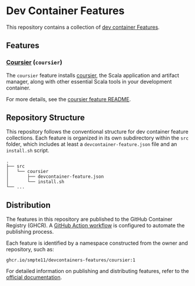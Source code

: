 # Dev Container Features

This repository contains a collection of [dev container Features](https://containers.dev/implementors/features/).

## Features

### [Coursier](https://get-coursier.io/) (`coursier`)

The `coursier` feature installs [coursier](https://get-coursier.io/), the Scala application and artifact manager, along with other essential Scala tools in your development container.

For more details, see the [coursier feature README](./src/coursier/README.md).

## Repository Structure

This repository follows the conventional structure for dev container feature collections. Each feature is organized in its own subdirectory within the `src` folder, which includes at least a `devcontainer-feature.json` file and an `install.sh` script.

```
.
├── src
│   └── coursier
│       ├── devcontainer-feature.json
│       └── install.sh
└── ...
```

## Distribution

The features in this repository are published to the GitHub Container Registry (GHCR). A [GitHub Action workflow](./.github/workflows/release.yaml) is configured to automate the publishing process.

Each feature is identified by a namespace constructed from the owner and repository, such as:

```
ghcr.io/smpte11/devcontainers-features/coursier:1
```

For detailed information on publishing and distributing features, refer to the [official documentation](https://containers.dev/implementors/features-distribution/).
